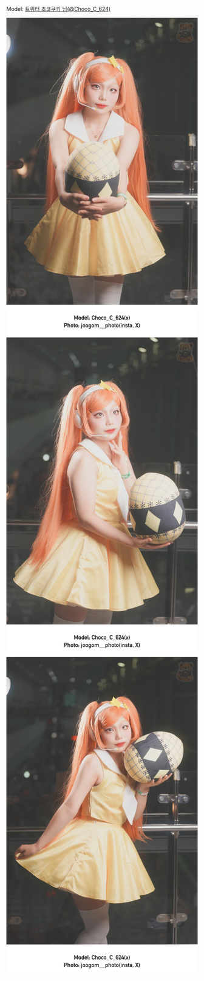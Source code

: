 ﻿---
dddd: 2024-09-21 부코 토
nickname: 초코쿠키
sns_type: x
sns_id: Choco_C_624
---

<a name="Choco_C_624"></a>
Model: <a href="https://x.com/Choco_C_624" target="_blank">트위터 초코쿠키 님(@Choco_C_624)</a>

![2024-09-23-21-44-22-991.jpg](/assets/img/2024/09-21/초코쿠키/2024-09-23-21-44-22-991.jpg)
![2024-09-23-21-45-51-009.jpg](/assets/img/2024/09-21/초코쿠키/2024-09-23-21-45-51-009.jpg)
![2024-09-23-21-42-57-350.jpg](/assets/img/2024/09-21/초코쿠키/2024-09-23-21-42-57-350.jpg)